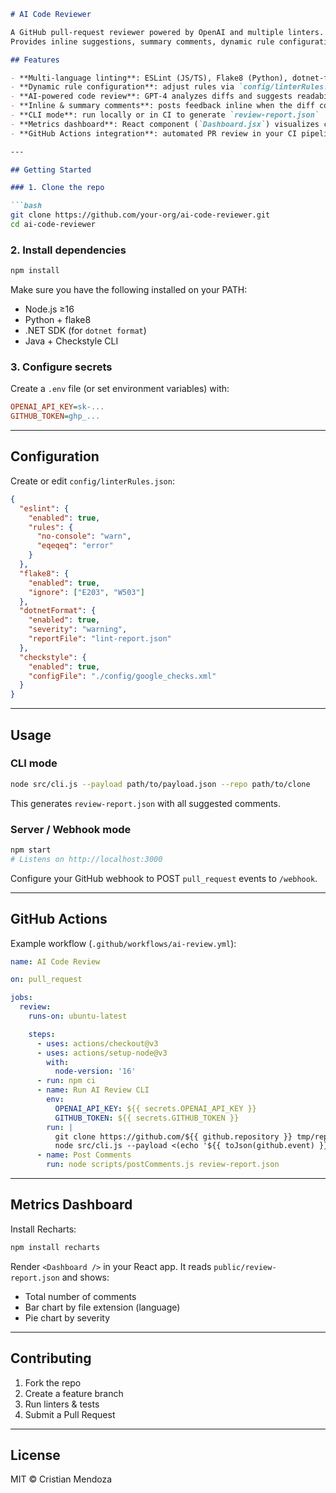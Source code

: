 ````markdown
# AI Code Reviewer

A GitHub pull-request reviewer powered by OpenAI and multiple linters.  
Provides inline suggestions, summary comments, dynamic rule configuration, and a small metrics dashboard.

## Features

- **Multi-language linting**: ESLint (JS/TS), Flake8 (Python), dotnet-format (C#), Checkstyle (Java)  
- **Dynamic rule configuration**: adjust rules via `config/linterRules.json` without code changes  
- **AI-powered code review**: GPT-4 analyzes diffs and suggests readability, design, security, and style improvements  
- **Inline & summary comments**: posts feedback inline when the diff covers the line, or a summary fallback  
- **CLI mode**: run locally or in CI to generate `review-report.json`  
- **Metrics dashboard**: React component (`Dashboard.jsx`) visualizes comments by language and severity  
- **GitHub Actions integration**: automated PR review in your CI pipeline

---

## Getting Started

### 1. Clone the repo

```bash
git clone https://github.com/your-org/ai-code-reviewer.git
cd ai-code-reviewer
````

### 2. Install dependencies

```bash
npm install
```

Make sure you have the following installed on your PATH:

* Node.js ≥16
* Python + flake8
* .NET SDK (for `dotnet format`)
* Java + Checkstyle CLI

### 3. Configure secrets

Create a `.env` file (or set environment variables) with:

```ini
OPENAI_API_KEY=sk-...
GITHUB_TOKEN=ghp_...
```

---

## Configuration

Create or edit `config/linterRules.json`:

```json
{
  "eslint": {
    "enabled": true,
    "rules": {
      "no-console": "warn",
      "eqeqeq": "error"
    }
  },
  "flake8": {
    "enabled": true,
    "ignore": ["E203", "W503"]
  },
  "dotnetFormat": {
    "enabled": true,
    "severity": "warning",
    "reportFile": "lint-report.json"
  },
  "checkstyle": {
    "enabled": true,
    "configFile": "./config/google_checks.xml"
  }
}
```

---

## Usage

### CLI mode

```bash
node src/cli.js --payload path/to/payload.json --repo path/to/clone
```

This generates `review-report.json` with all suggested comments.

### Server / Webhook mode

```bash
npm start
# Listens on http://localhost:3000
```

Configure your GitHub webhook to POST `pull_request` events to `/webhook`.

---

## GitHub Actions

Example workflow (`.github/workflows/ai-review.yml`):

```yaml
name: AI Code Review

on: pull_request

jobs:
  review:
    runs-on: ubuntu-latest

    steps:
      - uses: actions/checkout@v3
      - uses: actions/setup-node@v3
        with:
          node-version: '16'
      - run: npm ci
      - name: Run AI Review CLI
        env:
          OPENAI_API_KEY: ${{ secrets.OPENAI_API_KEY }}
          GITHUB_TOKEN: ${{ secrets.GITHUB_TOKEN }}
        run: |
          git clone https://github.com/${{ github.repository }} tmp/repo
          node src/cli.js --payload <(echo '${{ toJson(github.event) }}') --repo tmp/repo
      - name: Post Comments
        run: node scripts/postComments.js review-report.json
```

---

## Metrics Dashboard

Install Recharts:

```bash
npm install recharts
```

Render `<Dashboard />` in your React app. It reads `public/review-report.json` and shows:

* Total number of comments
* Bar chart by file extension (language)
* Pie chart by severity

---

## Contributing

1. Fork the repo
2. Create a feature branch
3. Run linters & tests
4. Submit a Pull Request

---

## License

MIT © Cristian Mendoza

```
```
